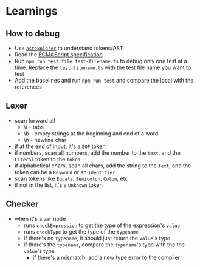 # Learnings

## How to debug

- Use [`astexplorer`](https://astexplorer.net) to understand tokens/AST
- Read the [ECMAScript specification](https://tc39.es/ecma262/multipage/#sec-intro)
- Run `npm run test:file test-filename.ts` to debug only one test at a time. Replace the `test-filename.ts` with the test file name you want to test
- Add the baselines and run `npm run test` and compare the local with the references

## Lexer

- scan forward all
  - \t - tabs
  - \b - empty strings at the beginning and end of a word
  - \n - newline char
- if at the end of input, it's a `EOF` token
- if numbers, scan all numbers, add the number to the `text`, and the `Literal` token to the `token`
- if alphabetical chars, scan all chars, add the string to the `text`, and the token can be a `Keyword` or an `Identifier`
- scan tokens like `Equals`, `Semicolon`, `Colon`, etc
- if not in the list, it's a `Unknown` token

## Checker

- when it's a `var` node
  - runs `checkExpression` to get the type of the expression's `value`
  - runs `checkType` to get the type of the `typename`
  - if there's no `typename`, it should just return the `value`'s type
  - if there's the `typename`, compare the `typename`'s type with the the `value`'s type
    - if there's a mismatch, add a new type error to the compiler
